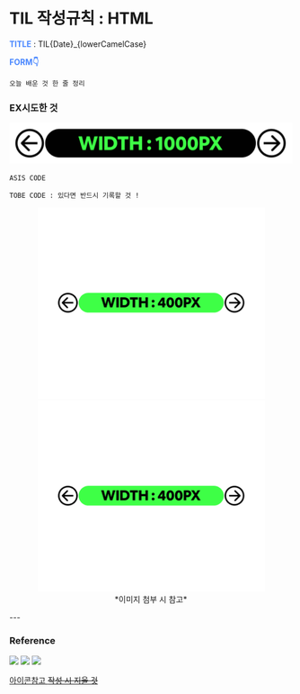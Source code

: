 # TIL 작성규칙 : HTML

**<span style="color:#4886FF">TITLE</span>** : TIL{Date}_{lowerCamelCase}



**<span style="color:#4886FF">FORM👇</span>** 

```
오늘 배운 것 한 줄 정리 
```

### **EX시도한 것**
![ex_image](./asset/image/ex_image.png)


```
ASIS CODE
```

```
TOBE CODE : 있다면 반드시 기록할 것 !
```

<p align="center">
  <img src="./asset/image/ex_image2.png" width="405" />
  <img src="./asset/image/ex_image2.png" width="405" />
  <br>*이미지 첨부 시 참고*
</p>
---

### **Reference**
<a href="https://www.notion.so/miniyoon/Minhee-Yoon-deca2ff59d4345119eed55b1ecb2d53a">
<img src="https://img.shields.io/badge/참고한 글의 출처와 링크 표기-000000?style=flat-square&logo=Notion&logoColor=white&link="/></a>

<a href="">
<img src="https://img.shields.io/badge/참고한 글의 출처와 링크 표기-4886FF?style=flat-square&logo=Facebook&logoColor=white&link="/></a>

<a href="">
<img src="https://img.shields.io/badge/참고한 글의 출처와 링크 표기-FF5700?style=flat-square&logo=Bloglovin&logoColor=white&link="/></a>

[아이콘참고 ~~작성 시 지울 것~~ ](https://simpleicons.org/)
